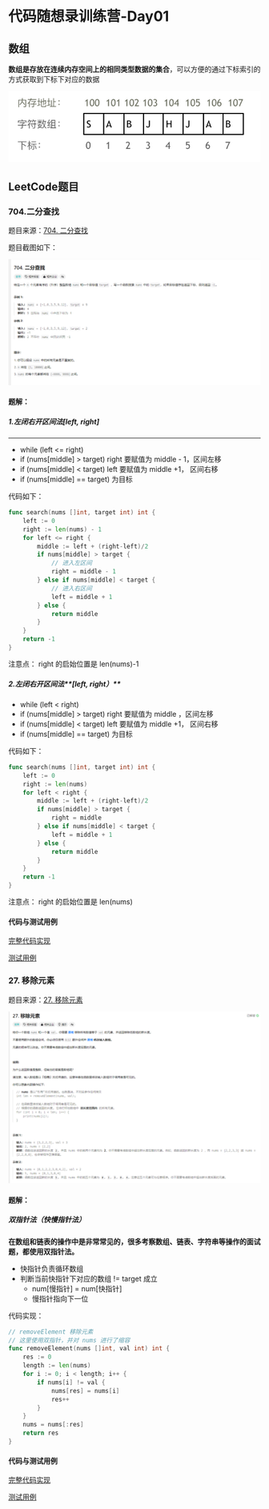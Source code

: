 # 代码随想录训练营-Day01

## 数组

**数组是存放在连续内存空间上的相同类型数据的集合**，可以方便的通过下标索引的方式获取到下标下对应的数据

![](picture/Snipaste_2024-04-17_11-38-08.png)

## LeetCode题目

### 704.二分查找

题目来源：[704. 二分查找](https://leetcode.cn/problems/binary-search/)

题目截图如下：

![](picture/Snipaste_2024-04-17_11-39-55.png)

#### 题解：

##### 1.左闭右开区间法[left, right]

****

- while (left <= right)
- if (nums[middle] > target) right 要赋值为 middle - 1，区间左移
- if (nums[middle] < target) left 要赋值为 middle +1， 区间右移
- if (nums[middle] == target) 为目标

代码如下：

```go
func search(nums []int, target int) int {
	left := 0
	right := len(nums) - 1
	for left <= right {
		middle := left + (right-left)/2
		if nums[middle] > target {
			// 进入左区间
			right = middle - 1
		} else if nums[middle] < target {
			// 进入右区间
			left = middle + 1
		} else {
			return middle
		}
	}
	return -1
}
```

注意点： right 的启始位置是 len(nums)-1

##### 2.左闭右开区间法**[left, right）**

- while (left < right)
- if (nums[middle] > target) right 要赋值为 middle ，区间左移
- if (nums[middle] < target) left 要赋值为 middle +1， 区间右移
- if (nums[middle] == target) 为目标

代码如下：

```go
func search(nums []int, target int) int {
	left := 0
	right := len(nums)
	for left < right {
		middle := left + (right-left)/2
		if nums[middle] > target {
			right = middle
		} else if nums[middle] < target {
			left = middle + 1
		} else {
			return middle
		}
	}
	return -1
}
```

注意点： right 的启始位置是 len(nums)



#### 代码与测试用例

[完整代码实现](https://github.com/dadaxiaoxiao/CodeRandomizerNote-/blob/main/leetcodeCode/leetcode0704/binary_search.go)

[测试用例](https://github.com/dadaxiaoxiao/CodeRandomizerNote-/blob/main/leetcodeCode/leetcode0704/binary_search_test.go)



###  **27. 移除元素**

题目来源：[27. 移除元素](https://leetcode.cn/problems/remove-element/)

![](picture/Snipaste_2024-04-17_11-53-59.png)



#### 题解：

##### **双指针法（快慢指针法）**

**在数组和链表的操作中是非常常见的，很多考察数组、链表、字符串等操作的面试题，都使用双指针法。**

- 快指针负责循环数组
- 判断当前快指针下对应的数组 != target 成立
  - num[慢指针] = num[快指针]
  - 慢指针指向下一位

代码实现：

```go
// removeElement 移除元素
// 这里使用双指针，并对 nums 进行了缩容
func removeElement(nums []int, val int) int {
	res := 0
	length := len(nums)
	for i := 0; i < length; i++ {
		if nums[i] != val {
			nums[res] = nums[i]
			res++
		}
	}
	nums = nums[:res]
	return res
}
```

#### 代码与测试用例

[完整代码实现](https://github.com/dadaxiaoxiao/CodeRandomizerNote-/blob/main/leetcodeCode/leetcode0027/removeElement.go)

[测试用例](https://github.com/dadaxiaoxiao/CodeRandomizerNote-/blob/main/leetcodeCode/leetcode0027/removeElement_test.go)